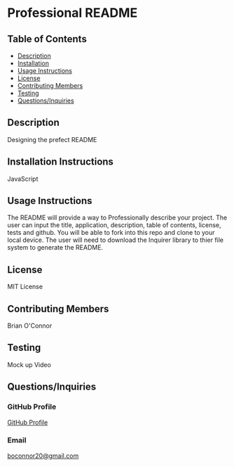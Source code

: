 # Professional README
  ## Table of Contents
  * [Description](#Description)
  * [Installation](#Installation-Instructions)
  * [Usage Instructions](#Usage-Instructions)
  * [License](#License)
  * [Contributing Members](#Contributing-Members)
  * [Testing](#Testing)    
  * [Questions/Inquiries](#Questions/Inquiries)
  ## Description
  Designing the prefect README
  ## Installation Instructions 
  JavaScript 
  ## Usage Instructions
   The README will provide a way to Professionally describe your project. The user can input the title, application, description, table    of contents, license, tests and github. You will be able to fork into this repo and clone to your local device. The user will need to download the Inquirer library to thier file system to generate the README.
  ## License
   MIT License
  ## Contributing Members
  Brian O'Connor
  ## Testing 
   Mock up Video
  


  ## Questions/Inquiries 
  ### GitHub Profile
  [GitHub Profile](http://github.com/boconnorb20)
  ### Email
  boconnor20@gmail.com
